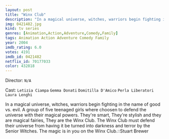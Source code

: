 ```yaml
---
layout: post
title: "Winx Club"
description: "In a magical universe, witches, warriors begin fighting in the name of good vs. evil. A group of five teenaged girls where choosen to defend the universe with their magical powers. They're smart, They're stylish and they are magical fairies, They are the Winx Club. The Winx Club must defend their universe from having it be turned into darkness and terror by the Senior Witches. The magic is in you on the Winx Club..."
img: 0421482.jpg
kind: tv series
genres: [Animation,Action,Adventure,Comedy,Family]
tags: Animation Action Adventure Comedy Family 
year: 2004
imdb_rating: 6.0
votes: 4191
imdb_id: 0421482
netflix_id: 70177033
color: 432818
---
```

Director: `N/A`  

Cast: `Letizia Ciampa` `Gemma Donati` `Domitilla D'Amico` `Perla Liberatori` `Laura Lenghi` 

In a magical universe, witches, warriors begin fighting in the name of good vs. evil. A group of five teenaged girls where choosen to defend the universe with their magical powers. They're smart, They're stylish and they are magical fairies, They are the Winx Club. The Winx Club must defend their universe from having it be turned into darkness and terror by the Senior Witches. The magic is in you on the Winx Club.::Stuart Brewer